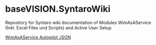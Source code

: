 # baseVISION.SyntaroWiki
Repository for Syntaro wiki documentation of Modules WimAsAService (Inkl. Excel Files und Scripts) and Active User Setup

[WimAsAService Autopilot JSON](./WimAsAService/WimAsAService_AutopilotJSON.md)